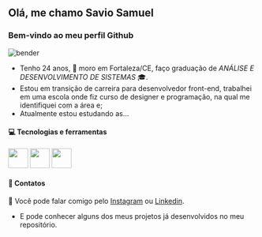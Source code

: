 ## Olá, me chamo Savio Samuel
### Bem-vindo ao meu perfil Github
![bender](https://github.com/saviohsamuel/saviohsamuel/assets/122576368/6f4eb262-4313-4937-990b-f030da13a953)
- Tenho 24 anos, 🌅 moro em Fortaleza/CE, faço graduação de *ANÁLISE E DESENVOLVIMENTO DE SISTEMAS* 🎓.
- Estou em transição de carreira para desenvolvedor front-end, trabalhei em uma escola onde fiz curso de designer e programação, na qual me identifiquei com a área e;
- Atualmente estou estudando as...

#### 💻 Tecnologias e ferramentas
<div style="display: inline-block">
    <img src="https://cdn.jsdelivr.net/gh/devicons/devicon@latest/icons/html5/html5-original-wordmark.svg" width="40" height="40"/>
    <img src="https://cdn.jsdelivr.net/gh/devicons/devicon@latest/icons/css3/css3-original-wordmark.svg" width="40" height="40"/>
    <img src="https://cdn.jsdelivr.net/gh/devicons/devicon@latest/icons/javascript/javascript-original.svg" width="40" height="40"/>
</div>

#### 📲 Contatos
📨 Você pode falar comigo pelo <a href="https://instagram.com/saviohsamuel" target="_blank">Instagram</a> ou <a href = "https://www.linkedin.com/in/s%C3%A1vio-samuel/">Linkedin</a>.
- E pode conhecer alguns dos meus projetos já desenvolvidos no meu repositório.
